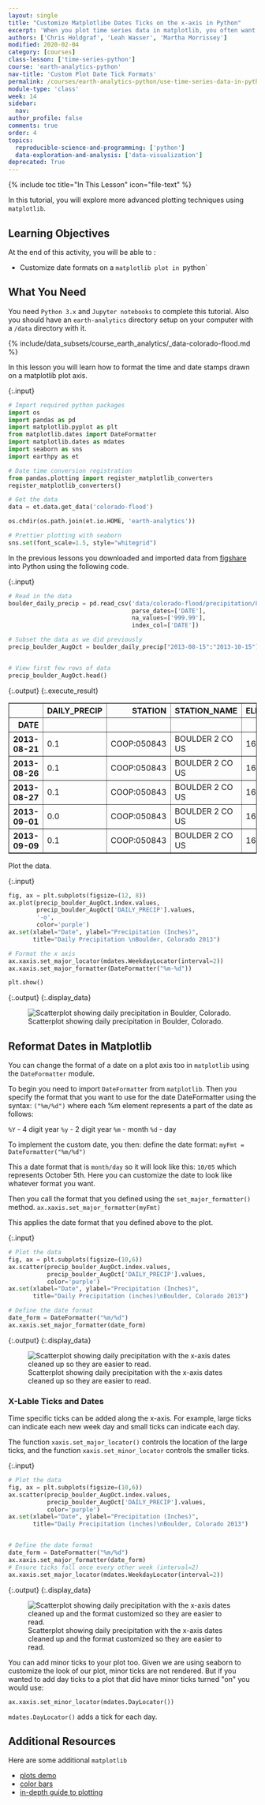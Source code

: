 ```yaml
---
layout: single
title: "Customize Matplotlibe Dates Ticks on the x-axis in Python"
excerpt: 'When you plot time series data in matplotlib, you often want to customize the date format that is presented on the plot. Learn how to customize the date format in a Python matplotlib plot.'
authors: ['Chris Holdgraf', 'Leah Wasser', 'Martha Morrissey']
modified: 2020-02-04
category: [courses]
class-lesson: ['time-series-python']
course: 'earth-analytics-python'
nav-title: 'Custom Plot Date Tick Formats'
permalink: /courses/earth-analytics-python/use-time-series-data-in-python/customize-dates--matplotlib-plots-python/
module-type: 'class'
week: 14
sidebar:
  nav:
author_profile: false
comments: true
order: 4
topics:
  reproducible-science-and-programming: ['python']
  data-exploration-and-analysis: ['data-visualization']
deprecated: True
---
```


{% include toc title="In This Lesson" icon="file-text" %}

In this tutorial, you will explore more advanced plotting techniques using `matplotlib`.

<div class='notice--success' markdown="1">

## <i class="fa fa-graduation-cap" aria-hidden="true"></i> Learning Objectives

At the end of this activity, you will be able to :

* Customize date formats on a `matplotlib plot in `python`

## <i class="fa fa-check-square-o fa-2" aria-hidden="true"></i> What You Need

You need `Python 3.x` and `Jupyter notebooks` to complete this tutorial. Also you should have an `earth-analytics` directory setup on your computer with a `/data` directory with it.

{% include/data_subsets/course_earth_analytics/_data-colorado-flood.md %}

</div>

In this lesson you will learn how to format the time and date stamps drawn on a matplotlib plot axis.

{:.input}
```python
# Import required python packages
import os
import pandas as pd
import matplotlib.pyplot as plt
from matplotlib.dates import DateFormatter
import matplotlib.dates as mdates
import seaborn as sns
import earthpy as et

# Date time conversion registration
from pandas.plotting import register_matplotlib_converters
register_matplotlib_converters()

# Get the data
data = et.data.get_data('colorado-flood')

os.chdir(os.path.join(et.io.HOME, 'earth-analytics'))

# Prettier plotting with seaborn
sns.set(font_scale=1.5, style="whitegrid")
```

In the previous lessons you downloaded and imported data from [figshare](https://figshare.com/authors/_/3386570) into Python using the following code.

{:.input}
```python
# Read in the data
boulder_daily_precip = pd.read_csv('data/colorado-flood/precipitation/805325-precip-dailysum-2003-2013.csv',
                                   parse_dates=['DATE'],
                                   na_values=['999.99'],
                                   index_col=['DATE'])

# Subset the data as we did previously
precip_boulder_AugOct = boulder_daily_precip["2013-08-15":"2013-10-15"]


# View first few rows of data
precip_boulder_AugOct.head()
```

{:.output}
{:.execute_result}



<div>
<style scoped>
    .dataframe tbody tr th:only-of-type {
        vertical-align: middle;
    }

    .dataframe tbody tr th {
        vertical-align: top;
    }

    .dataframe thead th {
        text-align: right;
    }
</style>
<table border="1" class="dataframe">
  <thead>
    <tr style="text-align: right;">
      <th></th>
      <th>DAILY_PRECIP</th>
      <th>STATION</th>
      <th>STATION_NAME</th>
      <th>ELEVATION</th>
      <th>LATITUDE</th>
      <th>LONGITUDE</th>
      <th>YEAR</th>
      <th>JULIAN</th>
    </tr>
    <tr>
      <th>DATE</th>
      <th></th>
      <th></th>
      <th></th>
      <th></th>
      <th></th>
      <th></th>
      <th></th>
      <th></th>
    </tr>
  </thead>
  <tbody>
    <tr>
      <th>2013-08-21</th>
      <td>0.1</td>
      <td>COOP:050843</td>
      <td>BOULDER 2 CO US</td>
      <td>1650.5</td>
      <td>40.0338</td>
      <td>-105.2811</td>
      <td>2013</td>
      <td>233</td>
    </tr>
    <tr>
      <th>2013-08-26</th>
      <td>0.1</td>
      <td>COOP:050843</td>
      <td>BOULDER 2 CO US</td>
      <td>1650.5</td>
      <td>40.0338</td>
      <td>-105.2811</td>
      <td>2013</td>
      <td>238</td>
    </tr>
    <tr>
      <th>2013-08-27</th>
      <td>0.1</td>
      <td>COOP:050843</td>
      <td>BOULDER 2 CO US</td>
      <td>1650.5</td>
      <td>40.0338</td>
      <td>-105.2811</td>
      <td>2013</td>
      <td>239</td>
    </tr>
    <tr>
      <th>2013-09-01</th>
      <td>0.0</td>
      <td>COOP:050843</td>
      <td>BOULDER 2 CO US</td>
      <td>1650.5</td>
      <td>40.0338</td>
      <td>-105.2811</td>
      <td>2013</td>
      <td>244</td>
    </tr>
    <tr>
      <th>2013-09-09</th>
      <td>0.1</td>
      <td>COOP:050843</td>
      <td>BOULDER 2 CO US</td>
      <td>1650.5</td>
      <td>40.0338</td>
      <td>-105.2811</td>
      <td>2013</td>
      <td>252</td>
    </tr>
  </tbody>
</table>
</div>





Plot the data.

{:.input}
```python
fig, ax = plt.subplots(figsize=(12, 8))
ax.plot(precip_boulder_AugOct.index.values,
        precip_boulder_AugOct['DAILY_PRECIP'].values,
        '-o',
        color='purple')
ax.set(xlabel="Date", ylabel="Precipitation (Inches)",
       title="Daily Precipitation \nBoulder, Colorado 2013")

# Format the x axis
ax.xaxis.set_major_locator(mdates.WeekdayLocator(interval=2))
ax.xaxis.set_major_formatter(DateFormatter("%m-%d"))

plt.show()
```

{:.output}
{:.display_data}

<figure>

<img src = "{{ site.url }}/images/courses/earth-analytics-python/14-intro-to-python-and-time-series-data/plot-time-series-handle-dates/2018-02-05-ts04-customize-date-axes-matplotlib/2018-02-05-ts04-customize-date-axes-matplotlib_6_0.png" alt = "Scatterplot showing daily precipitation in Boulder, Colorado.">
<figcaption>Scatterplot showing daily precipitation in Boulder, Colorado.</figcaption>

</figure>




## Reformat Dates in Matplotlib

You can change the format of a date on a plot axis too in `matplotlib` using the `DateFormatter` module.

To begin you need to import `DateFormatter` from `matplotlib`. Then you specify the format that you want to use for the date DateFormatter using the syntax: `("%m/%d")` where each %m element represents a part of the date as follows:

`%Y` - 4 digit year
`%y` - 2 digit year
`%m` - month
`%d` - day

To implement the custom date, you then:
define the date format: `myFmt = DateFormatter("%m/%d")`

This a date format that is `month/day` so it will look like this: `10/05` which represents October 5th.
Here you can customize the date to look like whatever format you want. 

Then you call the format that you defined using the `set_major_formatter()` method. 
`ax.xaxis.set_major_formatter(myFmt)`

This applies the date format that you defined above to the plot. 


{:.input}
```python
# Plot the data
fig, ax = plt.subplots(figsize=(10,6))
ax.scatter(precip_boulder_AugOct.index.values,
           precip_boulder_AugOct['DAILY_PRECIP'].values,
           color='purple')
ax.set(xlabel="Date", ylabel="Precipitation (Inches)",
       title="Daily Precipitation (inches)\nBoulder, Colorado 2013")

# Define the date format
date_form = DateFormatter("%m/%d")
ax.xaxis.set_major_formatter(date_form)

```

{:.output}
{:.display_data}

<figure>

<img src = "{{ site.url }}/images/courses/earth-analytics-python/14-intro-to-python-and-time-series-data/plot-time-series-handle-dates/2018-02-05-ts04-customize-date-axes-matplotlib/2018-02-05-ts04-customize-date-axes-matplotlib_8_0.png" alt = "Scatterplot showing daily precipitation with the x-axis dates cleaned up so they are easier to read.">
<figcaption>Scatterplot showing daily precipitation with the x-axis dates cleaned up so they are easier to read.</figcaption>

</figure>




### X-Lable Ticks and Dates

Time specific ticks can be added along the x-axis. For example, large ticks can indicate each new week day and small ticks can indicate each day. 

The function `xaxis.set_major_locator()` controls the location of the large ticks, and the function `xaxis.set_minor_locator` controls the smaller ticks.

{:.input}
```python
# Plot the data
fig, ax = plt.subplots(figsize=(10,6))
ax.scatter(precip_boulder_AugOct.index.values,
           precip_boulder_AugOct['DAILY_PRECIP'].values,
           color='purple')
ax.set(xlabel="Date", ylabel="Precipitation (Inches)",
       title="Daily Precipitation (inches)\nBoulder, Colorado 2013")


# Define the date format
date_form = DateFormatter("%m/%d")
ax.xaxis.set_major_formatter(date_form)
# Ensure ticks fall once every other week (interval=2) 
ax.xaxis.set_major_locator(mdates.WeekdayLocator(interval=2))
```

{:.output}
{:.display_data}

<figure>

<img src = "{{ site.url }}/images/courses/earth-analytics-python/14-intro-to-python-and-time-series-data/plot-time-series-handle-dates/2018-02-05-ts04-customize-date-axes-matplotlib/2018-02-05-ts04-customize-date-axes-matplotlib_10_0.png" alt = "Scatterplot showing daily precipitation with the x-axis dates cleaned up and the format customized so they are easier to read.">
<figcaption>Scatterplot showing daily precipitation with the x-axis dates cleaned up and the format customized so they are easier to read.</figcaption>

</figure>





You can add minor ticks to your plot too. Given we are using seaborn to customize the look of our plot, minor ticks are not rendered. But if you wanted to add day ticks to a plot that did have minor ticks turned "on" you would use:

`ax.xaxis.set_minor_locator(mdates.DayLocator())`

`mdates.DayLocator()` adds a tick for each day. 

<div class="notice--info" markdown="1">

## Additional Resources

Here are some additional `matplotlib` 
* <a href = "https://matplotlib.org/examples/pylab_examples/subplots_demo.html" target = "_blank">plots demo</a>
* <a href = "http://joseph-long.com/writing/colorbars/" target = "_blank">color bars</a> 
* <a href = "https://realpython.com/blog/python/python-matplotlib-guide/" target = "_blank">in-depth guide to plotting</a> 
</div>
